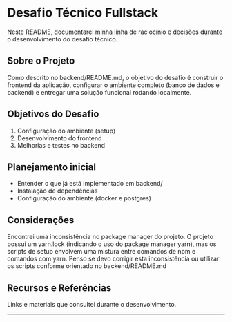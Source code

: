 # Desafio Técnico Fullstack

Neste README, documentarei minha linha de raciocínio e decisões durante o desenvolvimento do desafio técnico.

## Sobre o Projeto

Como descrito no backend/README.md, o objetivo do desafio é construir o frontend da aplicação, configurar o ambiente completo (banco de dados e backend) e entregar uma solução funcional rodando localmente.

## Objetivos do Desafio

1. Configuração do ambiente (setup)
2. Desenvolvimento do frontend
3. Melhorias e testes no backend

## Planejamento inicial

- Entender o que já está implementado em backend/
- Instalação de dependências
- Configuração do ambiente (docker e postgres)

## Considerações

Encontrei uma inconsistência no package manager do projeto. O projeto possui um yarn.lock (indicando o uso do package manager yarn), mas os scripts de setup envolvem uma mistura entre comandos de npm e comandos com yarn. Penso se devo corrigir esta inconsistência ou utilizar os scripts conforme orientado no backend/README.md

## Recursos e Referências
Links e materiais que consultei durante o desenvolvimento.

---
